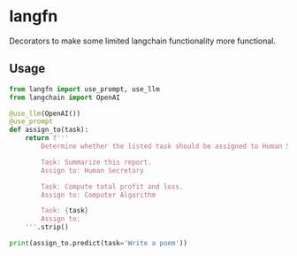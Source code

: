 # langfn

Decorators to make some limited langchain functionality more functional.

## Usage

```python
from langfn import use_prompt, use_llm
from langchain import OpenAI

@use_llm(OpenAI())
@use_prompt
def assign_to(task):
    return f'''
        Determine whether the listed task should be assigned to Human Secretary or Computer Algorithm.

        Task: Summarize this report.
        Assign to: Human Secretary

        Task: Compute total profit and loss.
        Assign to: Computer Algorithm

        Task: {task}
        Assign to:
    '''.strip()

print(assign_to.predict(task='Write a poem'))
```
